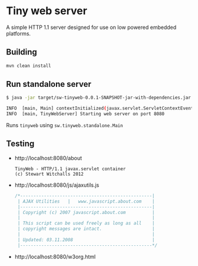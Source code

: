 # Tiny web server

A simple HTTP 1.1 server designed for use on low powered embedded platforms.

## Building

```bash
mvn clean install
```

## Run standalone server

```bash
$ java -jar target/sw-tinyweb-0.0.1-SNAPSHOT-jar-with-dependencies.jar 8080 ./WebContent

INFO  [main, Main] contextInitialized(javax.servlet.ServletContextEvent[source=sw.tinyweb.TinyWebServletContext@9807454])
INFO  [main, TinyWebServer] Starting web server on port 8080
```

Runs `tinyweb` using `sw.tinyweb.standalone.Main`

## Testing

* http://localhost:8080/about

  ```
  TinyWeb - HTTP/1.1 javax.servlet container
  (c) Stewart Witchalls 2012
  ```

* http://localhost:8080/js/ajaxutils.js

  ```javascript
  /*--------------------------------------------------|
   | AJAX Utilities   |   www.javascript.about.com    |
   |--------------------------------------------------|
   | Copyright (c) 2007 javascript.about.com          |
   |                                                  |
   | This script can be used freely as long as all    |
   | copyright messages are intact.                   |
   |                                                  |
   | Updated: 03.11.2008                              |
   |--------------------------------------------------*/
  ```

* http://localhost:8080/w3org.html
